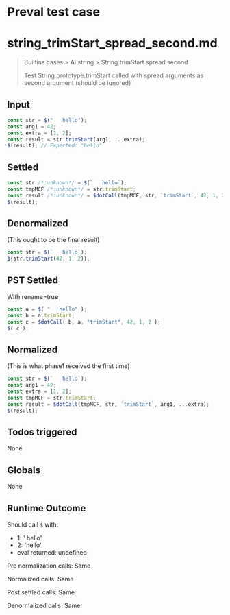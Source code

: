 # Preval test case

# string_trimStart_spread_second.md

> Builtins cases > Ai string > String trimStart spread second
>
> Test String.prototype.trimStart called with spread arguments as second argument (should be ignored)

## Input

`````js filename=intro
const str = $("   hello");
const arg1 = 42;
const extra = [1, 2];
const result = str.trimStart(arg1, ...extra);
$(result); // Expected: "hello"
`````


## Settled


`````js filename=intro
const str /*:unknown*/ = $(`   hello`);
const tmpMCF /*:unknown*/ = str.trimStart;
const result /*:unknown*/ = $dotCall(tmpMCF, str, `trimStart`, 42, 1, 2);
$(result);
`````


## Denormalized
(This ought to be the final result)

`````js filename=intro
const str = $(`   hello`);
$(str.trimStart(42, 1, 2));
`````


## PST Settled
With rename=true

`````js filename=intro
const a = $( "   hello" );
const b = a.trimStart;
const c = $dotCall( b, a, "trimStart", 42, 1, 2 );
$( c );
`````


## Normalized
(This is what phase1 received the first time)

`````js filename=intro
const str = $(`   hello`);
const arg1 = 42;
const extra = [1, 2];
const tmpMCF = str.trimStart;
const result = $dotCall(tmpMCF, str, `trimStart`, arg1, ...extra);
$(result);
`````


## Todos triggered


None


## Globals


None


## Runtime Outcome


Should call `$` with:
 - 1: ' hello'
 - 2: 'hello'
 - eval returned: undefined

Pre normalization calls: Same

Normalized calls: Same

Post settled calls: Same

Denormalized calls: Same
